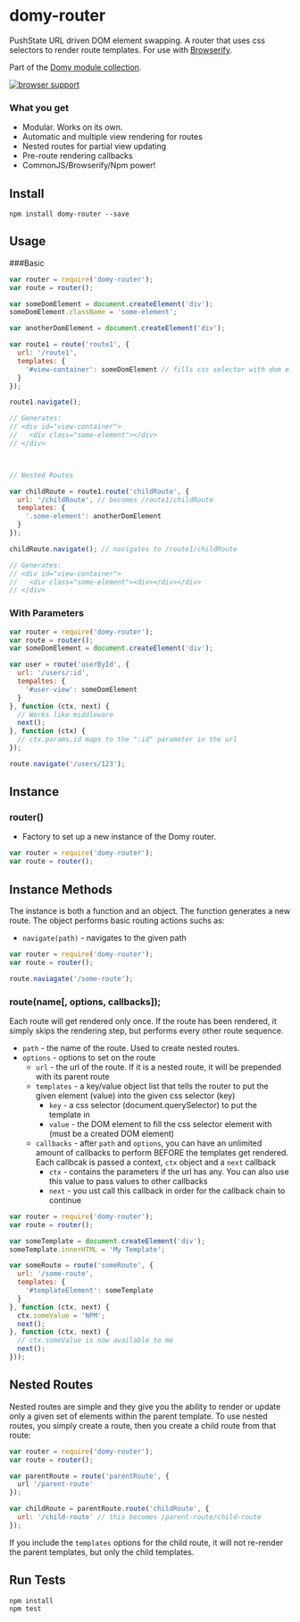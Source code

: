 # domy-router
 
PushState  URL driven DOM element swapping. A router that uses css selectors to render route templates. For use with [Browserify](http://browserify.org).

Part of the [Domy module collection](https://github.com/scottcorgan/domy).

[![browser support](https://ci.testling.com/scottcorgan/domy-router.png)](https://ci.testling.com/scottcorgan/domy-router)

### What you get

* Modular. Works on its own.
* Automatic and multiple view rendering for routes
* Nested routes for partial view updating
* Pre-route rendering callbacks
* CommonJS/Browserify/Npm power!
 
## Install
 
```
npm install domy-router --save
```
 
## Usage
 
###Basic

```js
var router = require('domy-router');
var route = router();

var someDomElement = document.createElement('div');
someDomElement.className = 'some-element';

var anotherDomElement = document.createElement('div');

var route1 = route('route1', {
  url: '/route1',
  templates: {
    '#view-container': someDomElement // fills css selector with dom element
  }
});

route1.navigate();

// Generates:
// <div id="view-container">
//   <div class="some-element"></div>
// </div>



// Nested Routes

var childRoute = route1.route('childRoute', {
  url: '/childRoute', // becomes /route1/childRoute
  templates: {
    '.some-element': anotherDomElement
  }
});

childRoute.navigate(); // navigates to /route1/childRoute

// Generates:
// <div id="view-container">
//   <div class="some-element"><div></div></div>
// </div>
```
 
### With Parameters

```js
var router = require('domy-router');
var route = router();
var someDomElement = document.createElement('div');

var user = route('userById', {
  url: '/users/:id',
  tempaltes: {
    '#user-view': someDomElement
  }
}, function (ctx, next) {
  // Works like middleware
  next();
}, function (ctx) {
  // ctx.params.id maps to the ":id" parameter in the url
});

route.navigate('/users/123');
```

## Instance

### router()

* Factory to set up a new instance of the Domy router.

```js
var router = require('domy-router');
var route = router();
```

## Instance Methods

The instance is both a function and an object. The function generates a new route. The object performs basic routing actions suchs as:
* `navigate(path)` - navigates to the given path

```js
var router = require('domy-router');
var route = router();

route.naviagate('/some-route');
```

### route(name[, options, callbacks]);

Each route will get rendered only once. If the route has been rendered, it simply skips the rendering step, but performs every other route sequence.

* `path` - the name of the route. Used to create nested routes.
* `options` - options to set on the route
  * `url` - the url of the route. If it is a nested route, it will be prepended with its parent route
  * `templates` - a key/value object list that tells the router to put the given element (value) into the given css selector (key)
    * `key` - a css selector (document.querySelector) to put the template in
    * `value` - the DOM element to fill the css selector element with (must be a created DOM element)
  * `callbacks` - after `path` and `options`, you can have an unlimited amount of callbacks to perform BEFORE the templates get rendered. Each callbcak is passed a context, `ctx` object and a `next` callback
    * `ctx` - contains the parameters if the url has any. You can also use this value to pass values to other callbacks
    * `next` - you  ust call this callback in order for the callback chain to continue

```js
var router = require('domy-router');
var route = router();

var someTemplate = document.createElement('div');
someTemplate.innerHTML = 'My Template';

var someRoute = route('someRoute', {
  url: '/some-route',
  templates: {
    '#templateElement': someTemplate
  }
}, function (ctx, next) {
  ctx.someValue = 'NPM';
  next();
}, function (ctx, next) {
  // ctx.someValue is now available to me
  next();
}));
```

## Nested Routes

Nested routes are simple and they give you the ability to render or update only a given set of elements within the parent template. To use nested routes, you simply create a route, then you create a child route from that route:

```js
var router = require('domy-router');
var route = router();

var parentRoute = route('parentRoute', {
  url '/parent-route'
});

var childRoute = parentRoute.route('childRoute', {
  url: '/child-route' // this becomes /parent-route/child-route
});
```

If you include the `templates` options for the child route, it will not re-render the parent templates, but only the child templates.
 
## Run Tests
 
```
npm install
npm test
```
